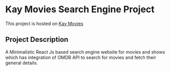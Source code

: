 # Kay Movies Search Engine Project

This project is hosted on [Kay Movies](https://akshatdasondhi.github.io/KayMoviesProject/)

## Project Description 

A Minimalistic React Js based search engine website for movies and shows which has integration of OMDB API to search for movies and fetch their general details.  


